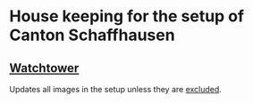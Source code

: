 # House keeping for the setup of Canton Schaffhausen


## [Watchtower](https://containrrr.dev/watchtower)

Updates all images in the setup unless they are [excluded](https://containrrr.dev/watchtower/container-selection/).
